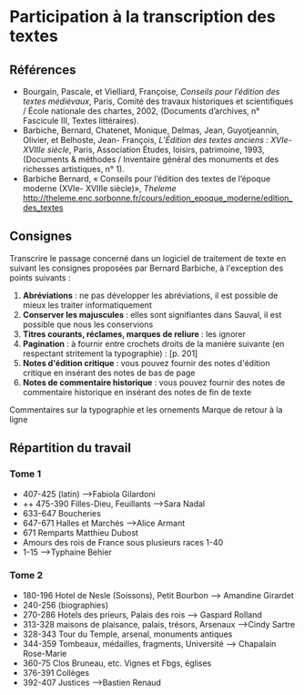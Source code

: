 Participation à la transcription des textes
==========


Références
-----------

- Bourgain, Pascale, et Vielliard, Françoise, _Conseils pour l’édition des textes médiévaux_, Paris, Comité des travaux historiques et scientifiques / École nationale des chartes, 2002, (Documents d’archives, n° Fascicule III, Textes littéraires).
- Barbiche, Bernard, Chatenet, Monique, Delmas, Jean, Guyotjeannin, Olivier, et Belhoste, Jean- François, _L’Édition des textes anciens : XVIe-XVIIIe siècle_, Paris, Association Études, loisirs, patrimoine, 1993, (Documents & méthodes / Inventaire général des monuments et des richesses artistiques, n° 1).
- Barbiche Bernard, « Conseils pour l’édition des textes de l’époque moderne (XVIe- XVIIIe siècle)», _Theleme_ http://theleme.enc.sorbonne.fr/cours/edition_epoque_moderne/edition_des_textes


Consignes
-----------

Transcrire le passage concerné dans un logiciel de traitement de texte en suivant les consignes proposées par Bernard Barbiche, à l'exception des points suivants :

1. **Abréviations** : ne pas développer les abréviations, il est possible de mieux les traiter informatiquement 
2. **Conserver les majuscules** : elles sont signifiantes dans Sauval, il est possible que nous les conservions
3. **Titres courants, réclames, marques de reliure** : les ignorer
4. **Pagination** : à fournir entre crochets droits de la manière suivante (en respectant stritement la typographie) : [p. 201]
5. **Notes d'édition critique** : vous pouvez fournir des notes d'édition critique en insérant des notes de bas de page
6. **Notes de commentaire historique** : vous pouvez fournir des notes de commentaire historique en insérant des notes de fin de texte


Commentaires sur la typographie et les ornements
Marque de retour à la ligne

Répartition du travail
------------

### Tome 1

- 407-425 (latin) -->Fabiola Gilardoni
- ++ 475-390 Filles-Dieu, Feuillants -->Sara Nadal
- 633-647 Boucheries
- 647-671 Halles et Marchés -->Alice Armant
- 671 Remparts Matthieu Dubost
- Amours des rois de France sous plusieurs races 1-40
- 1-15 -->Typhaine Behier

### Tome 2

- 180-196 Hotel de Nesle (Soissons), Petit Bourbon --> Amandine Girardet
- 240-256 (biographies)
- 270-286 Hotels des prieurs, Palais des rois --> Gaspard Rolland
- 313-328 maisons de plaisance, palais, trésors, Arsenaux -->Cindy Sartre
- 328-343 Tour du Temple, arsenal, monuments antiques
- 344-359 Tombeaux, médailles, fragments, Université --> Chapalain Rose-Marie 
- 360-75 Clos Bruneau, etc. Vignes et Fbgs, églises
- 376-391 Collèges
- 392-407 Justices -->Bastien Renaud


